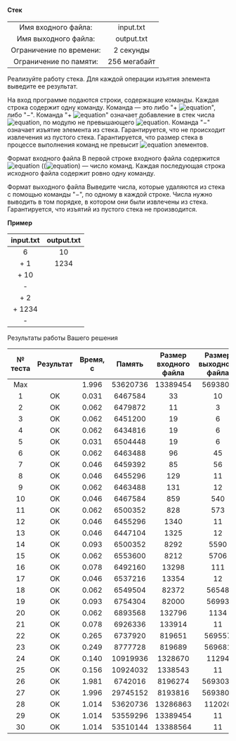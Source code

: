 #### Стек ####


|                          |              |
|:------------------------:|:------------:|
| Имя входного файла:      | input.txt    |
| Имя выходного файла:     | output.txt   |
| Ограничение по времени:  | 2 секунды    |
| Ограничение по памяти:   | 256 мегабайт |

Реализуйте работу стека. Для каждой операции изъятия элемента выведите ее результат.

На вход программе подаются строки, содержащие команды. Каждая строка содержит одну команду. Команда — это либо "+ ![equation](http://latex.codecogs.com/svg.latex?\inline&space;N)", либо "−". Команда "+ ![equation](http://latex.codecogs.com/svg.latex?\inline&space;N)" означает добавление в стек числа ![equation](http://latex.codecogs.com/svg.latex?\inline&space;N), по модулю не превышающего ![equation](http://latex.codecogs.com/svg.latex?\inline&space;10^9). Команда "−" означает изъятие элемента из стека. Гарантируется, что не происходит извлечения из пустого стека. Гарантируется, что размер стека в процессе выполнения команд не превысит ![equation](http://latex.codecogs.com/svg.latex?\inline&space;10^6) элементов.

Формат входного файла
В первой строке входного файла содержится ![equation](http://latex.codecogs.com/svg.latex?\inline&space;M) ((![equation](https://latex.codecogs.com/svg.latex?\inline&space;(1&space;\le&space;M&space;\le&space;10^6))) — число команд. Каждая последующая строка исходного файла содержит ровно одну команду.

Формат выходного файла
Выведите числа, которые удаляются из стека с помощью команды "−", по одному в каждой строке. Числа нужно выводить в том порядке, в котором они были извлечены из стека. Гарантируется, что изъятий из пустого стека не производится.

__Пример__

|  input.txt  |  output.txt  |
|:-----------:|:------------:|
| 6           | 10           |
| + 1         | 1234         |
| + 10        |              |
| -           |              |
| + 2         |              |
| + 1234      |              | 
| -           |              |

Результаты работы Вашего решения

|№ теста| Результат | Время, с |  Память  | Размер входного файла | Размер выходного файла |
|:------:|:---------:|:--------:|:--------:|:---------------------:|:----------------------:|
|  Max	 |           |	1.996	| 53620736 |	13389454           | 5693807                |
| 1      |	OK	     |  0.031	| 6467584  |	33	               | 10                     |
| 2	     |  OK	     |  0.062	| 6479872  |    11	               | 3                      |
| 3	     |  OK	     |  0.062	| 6451200  |	19                 | 6                      |
| 4	     |  OK	     |  0.062	| 6434816  |	19                 | 6                      |         
| 5	     |  OK	     |  0.031	| 6504448  |	19                 | 6                      |
| 6	     |  OK	     |  0.062	| 6463488  |	96	               | 45                     |
| 7	     |  OK	     |  0.046	| 6459392  |	85	               | 56                     |
| 8	     |  OK	     |  0.046	| 6455296  |	129	               | 11                     |
| 9	     |  OK	     |  0.062	| 6463488  |	131	               | 12                     |
| 10	 |  OK	     |  0.046	| 6467584  |	859	               | 540                    |
| 11	 |  OK	     |  0.062	| 6500352  |	828	               | 573                    |
| 12	 |  OK	     |  0.046	| 6455296  |	1340               | 11                     |
| 13	 |  OK	     |  0.046	| 6447104  |	1325	           | 12                     |
| 14	 |  OK	     |  0.093	| 6500352  |	8292	           | 5590                   |
| 15	 |  OK	     |  0.062	| 6553600  |	8212	           | 5706                   | 
| 16	 |  OK	     |  0.078	| 6492160  |	13298	           | 111                    |
| 17	 |  OK	     |  0.046	| 6537216  |	13354	           | 12                     |
| 18	 |  OK	     |  0.062	| 6549504  |	82372	           | 56548                  |
| 19	 |  OK	     |  0.093	| 6754304  |	82000	           | 56993                  |
| 20	 |  OK	     |  0.062	| 6893568  |	132796	           | 1134                   |
| 21	 |  OK	     |  0.078	| 6926336  |	133914	           | 11                     |
| 22	 |  OK	     |  0.265	| 6737920  |	819651	           | 569557                 |
| 23	 |  OK	     |  0.249	| 8777728  |	819689	           | 569681                 |
| 24	 |  OK	     |  0.140	| 10919936 |	1328670	           | 11294                  |
| 25	 |  OK	     |  0.156	| 10924032 |	1338543	           | 11                     |
| 26	 |  OK	     |  1.981	| 6742016  |	8196274	           | 5693035                |
| 27	 |  OK	     |  1.996	| 29745152 |	8193816	           | 5693807                |
| 28	 |  OK	     |  1.014	| 53620736 |	13286863	       | 112020                 |
| 29	 |  OK	     |  1.014	| 53559296 |	13389454	       | 11                     |
| 30	 |  OK	     |  1.014	| 53510144 |	13388564	       | 11                     |
